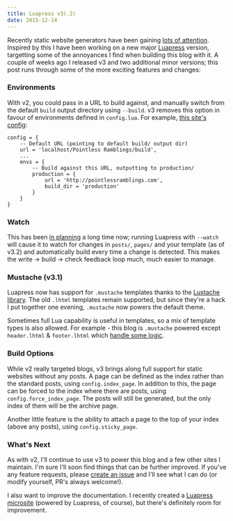 ```yaml
---
title: Luapress v3(.2)
date: 2015-12-14
---
```


Recently static website generators have been gaining [lots of attention](http://www.smashingmagazine.com/2015/11/modern-static-website-generators-next-big-thing/). Inspired by this I have been working on a new major [Luapress](http://luapress.org) version, targetting some of the annoyances I find when building this blog with it. A couple of weeks ago I released v3 and two additional minor versions; this post runs through some of the more exciting features and changes:


### Environments

With v2, you could pass in a URL to build against, and manually switch from the default `build` output directory using `--build`. v3 removes this option in favour of environments defined in `config.lua`. For example, [this site's config](https://github.com/Fizzadar/pointlessramblings.com/blob/develop/config.lua):

    config = {
        -- Default URL (pointing to default build/ output dir)
        url = 'localhost/Pointless Ramblings/build',
        ...
        envs = {
            -- Build against this URL, outputting to production/
            production = {
                url = 'http://pointlessramblings.com',
                build_dir = 'production'
            }
        }
    }


### Watch

This has been [in planning](https://github.com/Fizzadar/Luapress/issues/6) a long time now; running Luapress with `--watch` will cause it to watch for changes in `posts/`, `pages/` and your template (as of v3.2) and automatically build every time a change is detected. This makes the write -> build -> check feedback loop much, much easier to manage.


### Mustache (v3.1)

Luapress now has support for `.mustache` templates thanks to the [Lustache library](http://olivinelabs.com/lustache/). The old `.lhtml` templates remain supported, but since they're a hack I put together one evening, `.mustache` now powers the default theme.

Sometimes full Lua capability is useful in templates, so a mix of template types is also allowed. For example - this blog is `.mustache` powered except `header.lhtml` & `footer.lhtml` which [handle some logic](https://github.com/Fizzadar/pointlessramblings.com/tree/develop/templates/pointless).


### Build Options

While v2 really targeted blogs, v3 brings along full support for static websites without any posts. A page can be defined as the index rather than the standard posts, using `config.index_page`. In addition to this, the page can be forced to the index where there are posts, using `config.force_index_page`. The posts will still be generated, but the only index of them will be the archive page.

Another little feature is the ability to attach a page to the top of your index (above any posts), using `config.sticky_page`.


### What's Next

As with v2, I'll continue to use v3 to power this blog and a few other sites I maintain. I'm sure I'll soon find things that can be further improved. If you've any feature requests, please [create an issue](https://github.com/Fizzadar/Luapress/issues) and I'll see what I can do (or modify yourself, PR's always welcome!).

I also want to improve the documentation. I recently created a [Luapress microsite](http://luapress.org) (powered by Luapress, of course), but there's definitely room for improvement.
